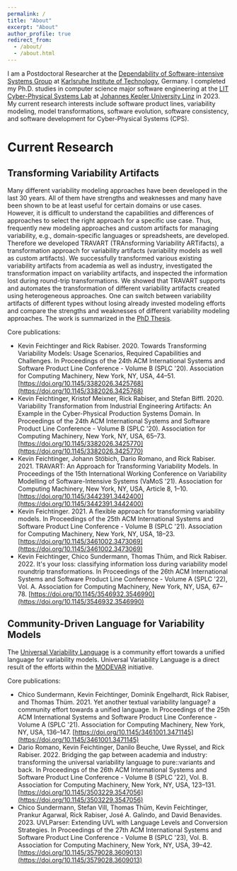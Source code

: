 ```yaml
---
permalink: /
title: "About"
excerpt: "About"
author_profile: true
redirect_from: 
  - /about/
  - /about.html
---
```



I am a Postdoctoral Researcher at the [Dependability of Software-intensive Systems Group](https://dsis.kastel.kit.edu/index.php) at [Karlsruhe Institute of Technology](https://www.kit.edu/english/index.php), Germany. I completed my Ph.D. studies in computer science major software engineering at the [LIT Cyber-Physical Systems Lab](https://www.jku.at/lit-cyber-physical-systems-lab/) at [Johannes Kepler University Linz](https://www.jku.at/en) in 2023. My current research interests include software product lines, variability modeling, model transformations, software evolution, software consistency, and software development for Cyber-Physical Systems (CPS).

Current Research
======
<!--
Consistency in the View-Based Development of Cyber-Physical Systems
------
Collaborative Research Centre 1608
-->

Transforming Variability Artifacts
------
Many different variability modeling approaches have been developed in the last 30 years. All of them have strengths and weaknesses and many have been shown to be at least useful for certain domains or use cases. However, it is difficult to understand the capabilities and differences of approaches to select the right approach for a specific use case. Thus, frequently new modeling approaches and custom artifacts for managing variability, e.g., domain-specific languages or spreadsheets, are developed. Therefore we developed TRAVART (TRAnsforming Variability ARTifacts), a transformation approach for variability artifacts (variability models as well as custom artifacts). We successfully transformed various existing variability artifacts from academia as well as industry, investigated the transformation impact on variability artifacts, and inspected the information lost during round-trip transformations. We showed that TRAVART supports and automates the transformation of different variability artifacts created using heterogeneous approaches. One can switch between variability artifacts of different types without losing already invested modeling efforts and compare the strengths and weaknesses of different variability modeling approaches. The work is summarized in the [PhD Thesis](https://epub.jku.at/obvulihs/content/titleinfo/9132023).

Core publications:
- Kevin Feichtinger and Rick Rabiser. 2020. Towards Transforming Variability Models: Usage Scenarios, Required Capabilities and Challenges. In Proceedings of the 24th ACM International Systems and Software Product Line Conference - Volume B (SPLC '20). Association for Computing Machinery, New York, NY, USA, 44–51. [https://doi.org/10.1145/3382026.3425768](https://doi.org/10.1145/3382026.3425768)
- Kevin Feichtinger, Kristof Meixner, Rick Rabiser, and Stefan Biffl. 2020. Variability Transformation from Industrial Engineering Artifacts: An Example in the Cyber-Physical Production Systems Domain. In Proceedings of the 24th ACM International Systems and Software Product Line Conference - Volume B (SPLC '20). Association for Computing Machinery, New York, NY, USA, 65–73. [https://doi.org/10.1145/3382026.3425770](https://doi.org/10.1145/3382026.3425770)
- Kevin Feichtinger, Johann Stöbich, Dario Romano, and Rick Rabiser. 2021. TRAVART: An Approach for Transforming Variability Models. In Proceedings of the 15th International Working Conference on Variability Modelling of Software-Intensive Systems (VaMoS '21). Association for Computing Machinery, New York, NY, USA, Article 8, 1–10. [https://doi.org/10.1145/3442391.3442400](https://doi.org/10.1145/3442391.3442400)
- Kevin Feichtinger. 2021. A flexible approach for transforming variability models. In Proceedings of the 25th ACM International Systems and Software Product Line Conference - Volume B (SPLC '21). Association for Computing Machinery, New York, NY, USA, 18–23. [https://doi.org/10.1145/3461002.3473069](https://doi.org/10.1145/3461002.3473069)
- Kevin Feichtinger, Chico Sundermann, Thomas Thüm, and Rick Rabiser. 2022. It's your loss: classifying information loss during variability model roundtrip transformations. In Proceedings of the 26th ACM International Systems and Software Product Line Conference - Volume A (SPLC '22), Vol. A. Association for Computing Machinery, New York, NY, USA, 67–78. [https://doi.org/10.1145/3546932.3546990](https://doi.org/10.1145/3546932.3546990)

Community-Driven Language for Variability Models
------
The [Universal Variability Language](https://universal-variability-language.github.io/) is a community effort towards a unified language for variability models. Universal Variability Language is a direct result of the efforts within the [MODEVAR](https://modevar.github.io/) initiative.

Core publications:
- Chico Sundermann, Kevin Feichtinger, Dominik Engelhardt, Rick Rabiser, and Thomas Thüm. 2021. Yet another textual variability language? a community effort towards a unified language. In Proceedings of the 25th ACM International Systems and Software Product Line Conference - Volume A (SPLC '21). Association for Computing Machinery, New York, NY, USA, 136–147. [https://doi.org/10.1145/3461001.3471145](https://doi.org/10.1145/3461001.3471145)
- Dario Romano, Kevin Feichtinger, Danilo Beuche, Uwe Ryssel, and Rick Rabiser. 2022. Bridging the gap between academia and industry: transforming the universal variability language to pure::variants and back. In Proceedings of the 26th ACM International Systems and Software Product Line Conference - Volume B (SPLC '22), Vol. B. Association for Computing Machinery, New York, NY, USA, 123–131. [https://doi.org/10.1145/3503229.3547056](https://doi.org/10.1145/3503229.3547056)
- Chico Sundermann, Stefan Vill, Thomas Thüm, Kevin Feichtinger, Prankur Agarwal, Rick Rabiser, José A. Galindo, and David Benavides. 2023. UVLParser: Extending UVL with Language Levels and Conversion Strategies. In Proceedings of the 27th ACM International Systems and Software Product Line Conference - Volume B (SPLC '23), Vol. B. Association for Computing Machinery, New York, NY, USA, 39–42. [https://doi.org/10.1145/3579028.3609013](https://doi.org/10.1145/3579028.3609013)

<!--
Teaching
======

Software Product Line Engineering
------
Currently, 

How to enhance the comparability of different variability artifacts and increase the interoperability of existing variability artifact tools?
-->

